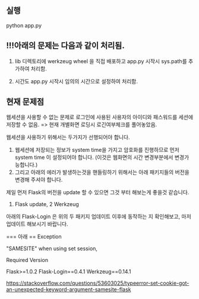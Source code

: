 실행 
----

python app.py


!!!아래의 문제는 다음과 같이 처리됨.
----
1. lib 디렉토리에 werkzeug wheel 을 직접 배포하고 app.py 시작시
sys.path를 추가하여 처리함.

2. 시간도 app.py 시작시 임의의 시간으로 설정하여 처리함.


현재 문제점
----
웹세션을 사용할 수 없는 문제로 로그인에 사용된 사용자의 아이디와 패스워드를 세션에 저장할 수 없음.
=> 현재 개별화면 로딩시 로긴여부체크를 풀어놓았음.

웹세션을 사용하기 위해서는 두가지가 선행되어야 합니다.

1. 웹세션에 저장되는 정보가 system time을 가지고 암호화를 진행하므로 먼저 system time 이 설정되어야 합니다.
(이것은 웹화면의 시간 변경부분에서 변경가능합니다.)
2. 그리고 아래의 에러가 발생하는것을 핸들링하기 위해서는 아래 패키지들의 버전을 변경해 주셔야 합니다.

제일 먼저 Flask의 버전을 update 할 수 있으면 그것 부터 해보는게 좋을것 같습니다.

1. Flask update, 2 Werkzeug

아래의 Flask-Login 은 위의 두 패키지 업데이트 이후에 동작하는 지 확인해보고, 마저 업데이트 해보시기 바랍니다.

=== 아래 == 
Exception 

"SAMESITE" when using set session,

Required Version

Flask>=1.0.2
Flask-Login==0.4.1
Werkzeug==0.14.1



https://stackoverflow.com/questions/53603025/typeerror-set-cookie-got-an-unexpected-keyword-argument-samesite-flask
